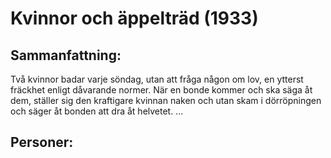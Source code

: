 # Kvinnor och äppelträd (1933)


## Sammanfattning:
Två kvinnor badar varje söndag, utan att fråga någon om lov, en ytterst fräckhet enligt dåvarande normer.
När en bonde kommer och ska säga åt dem, ställer sig den kraftigare kvinnan naken och utan skam i dörröpningen
och säger åt bonden att dra åt helvetet. ...


## Personer:
